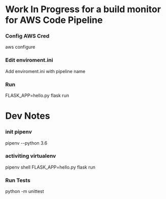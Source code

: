 # Work In Progress for a build monitor for AWS Code Pipeline

### Config AWS Cred
aws configure

### Edit enviroment.ini
Add enviroment.ini with pipeline name

### Run
FLASK_APP=hello.py flask run


# Dev Notes
### init pipenv
pipenv --python 3.6

### activiting virtualenv
pipenv shell
FLASK_APP=hello.py flask run

### Run Tests
python -m unittest
